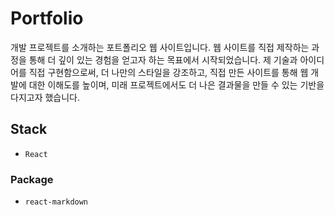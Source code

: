 # Portfolio
개발 프로젝트를 소개하는 포트폴리오 웹 사이트입니다. 웹 사이트를 직접 제작하는 과정을 통해 더 깊이 있는 경험을 얻고자 하는 목표에서 시작되었습니다. 제 기술과 아이디어를 직접 구현함으로써, 더 나만의 스타일을 강조하고, 직접 만든 사이트를 통해 웹 개발에 대한 이해도를 높이며, 미래 프로젝트에서도 더 나은 결과물을 만들 수 있는 기반을 다지고자 했습니다.

## Stack
- `React`

### Package
- `react-markdown`
